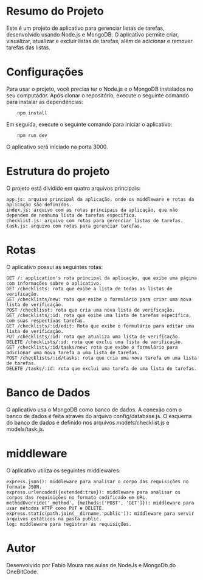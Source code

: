 # Resumo do Projeto

Este é um projeto de aplicativo para gerenciar listas de tarefas, desenvolvido usando Node.js e MongoDB. O aplicativo permite criar, visualizar, atualizar e excluir listas de tarefas, além de adicionar e remover tarefas das listas.

# Configurações

Para usar o projeto, você precisa ter o Node.js e o MongoDB instalados no seu computador. Após clonar o repositório, execute o seguinte comando para instalar as dependências:

        npm install

Em seguida, execute o seguinte comando para iniciar o aplicativo:

        npm run dev

O aplicativo será iniciado na porta 3000.

# Estrutura do projeto

O projeto está dividido em quatro arquivos principais:

    app.js: arquivo principal da aplicação, onde os middleware e rotas da aplicação são definidos.
    index.js: arquivo com as rotas principais da aplicação, que não dependem de nenhuma lista de tarefas específica.
    checklist.js: arquivo com rotas para gerenciar listas de tarefas.
    task.js: arquivo com rotas para gerenciar tarefas.

# Rotas

O aplicativo possui as seguintes rotas:

    GET /: application's rota principal da aplicação, que exibe uma página com informações sobre o aplicativo.
    GET /checklists: rota que exibe a lista de todas as listas de verificação.
    GET /checklists/new: rota que exibe o formulário para criar uma nova lista de verificação.
    POST /checklisst: rota que cria uma nova lista de verificação.
    GET /checklists/:id: rota que exibe uma lista de tarefas específica, com suas respectivas tarefas.
    GET /checklists/:id/edit: Rota que exibe o formulário para editar uma lista de verificação.
    PUT /checklists/:id: rota que atualiza uma lista de verificação.
    DELETE /checklists/:id: rota que exclui uma lista de verificação.
    GET /checklists/:id/tasks/new: rota que exibe o formulário para adicionar uma nova tarefa a uma lista de tarefas.
    POST /checklists/:id/tasks: rota que cria uma nova tarefa em uma lista de tarefas.
    DELETE /tasks/:id: rota que exclui uma tarefa de uma lista de tarefas.

# Banco de Dados

O aplicativo usa o MongoDB como banco de dados. A conexão com o banco de dados é feita através do arquivo config/database.js. O esquema do banco de dados é definido nos arquivos models/checklist.js e models/task.js.

# middleware

O aplicativo utiliza os seguintes middlewares:

    express.json(): middleware para analisar o corpo das requisições no formato JSON.
    express.urlencoded({extended:true}): middleware para analisar os corpos das requisições no formato codificado em URL.
    methodOverride('_method', {methods:['POST', 'GET']}): middleware para usar métodos HTTP como PUT e DELETE.
    express.static(path.join(__dirname,'public')): middleware para servir arquivos estáticos na pasta public.
    log: middleware para registrar as requisições.

# Autor

Desenvolvido por Fabio Moura nas aulas de NodeJs e MongoDb do OneBitCode.    
